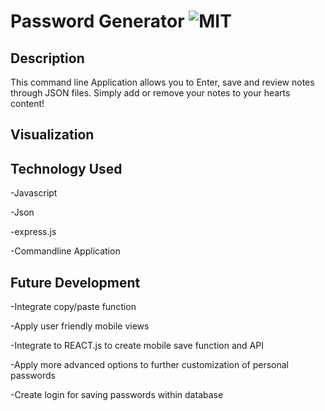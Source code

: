 # Password Generator ![MIT](https://img.shields.io/badge/license-MIT-green)

  ## Description
This command line Application allows you to Enter, save and review notes through JSON files. Simply add or remove your notes to your hearts content!

  ## Visualization


  ## Technology Used
-Javascript

-Json

-express.js

-Commandline Application

  ## Future Development
-Integrate  copy/paste  function

-Apply user friendly mobile views

-Integrate to REACT.js to create mobile save function and API

-Apply more advanced options to further customization of personal passwords

-Create login for saving passwords within database
